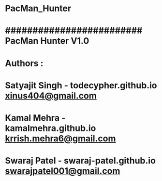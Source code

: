 # PacMan_Hunter
# ######################### PacMan Hunter V1.0 #########################
# Authors : 
#      Satyajit Singh - todecypher.github.io xinus404@gmail.com 
#		   Kamal Mehra 	  - kamalmehra.github.io krrish.mehra6@gmail.com 
#		   Swaraj Patel   - swaraj-patel.github.io	swarajpatel001@gmail.com 
